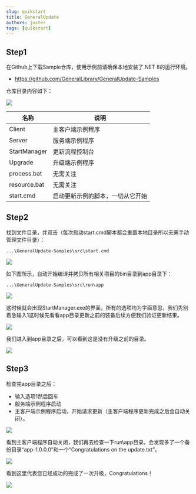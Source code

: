 ```yaml
---
slug: quikstart
title: GeneralUpdate
authors: juster
tags: [quikstart]
---
```




## Step1

在Github上下载Sample仓库，使用示例前请确保本地安装了.NET 8的运行环境。

- https://github.com/GeneralLibrary/GeneralUpdate-Samples

仓库目录内容如下：

![](imgs\content.png)

| 名称         | 说明                             |
| ------------ | -------------------------------- |
| Client       | 主客户端示例程序                 |
| Server       | 服务端示例程序                   |
| StartManager | 更新流程控制台                   |
| Upgrade      | 升级端示例程序                   |
| process.bat  | 无需关注                         |
| resource.bat | 无需关注                         |
| start.cmd    | 启动更新示例的脚本，一切从它开始 |



## Step2

找到文件目录，并双击（每次启动start.cmd脚本都会重置本地目录所以无需手动管理文件目录）：

```shell
...\GeneralUpdate-Samples\src\start.cmd
```

![](imgs\build.png)



如下图所示，自动开始编译并拷贝所有相关项目的bin目录到app目录下：

```
...\GeneralUpdate-Samples\src\run\app
```

![](imgs\build.png)



这时候就会出现StartManager.exe的界面，所有的选项均为字面意思，我们先别着急输入1这时候先看看app目录更新之前的装备后续方便我们验证更新结果。

![](imgs\manager.png)



我们进入到app目录之后，可以看到这是没有升级之前的目录。

![](imgs\rundir.png)



## Step3

检查完app目录之后：

- 输入选项1然后回车
- 服务端示例程序启动
- 主客户端示例程序启动，开始请求更新（主客户端程序更新完成之后会自动关闭）。

![](imgs\upgrade.png)



看到主客户端程序自动关闭，我们再去检查一下run\app目录。会发现多了一个备份目录“app-1.0.0.0”和一个“Congratulations on the update.txt”。

![](imgs\rundir2.png)

看到这里代表您已经成功的完成了一次升级，Congratulations！

![](imgs\result.png)
